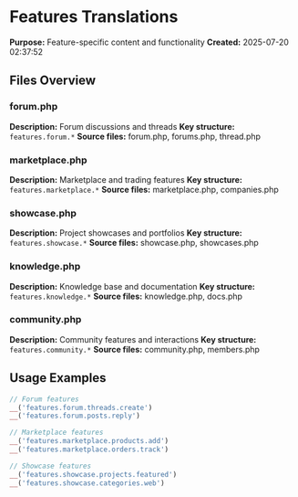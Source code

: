 # Features Translations

**Purpose:** Feature-specific content and functionality
**Created:** 2025-07-20 02:37:52

## Files Overview

### forum.php
**Description:** Forum discussions and threads
**Key structure:** `features.forum.*`
**Source files:** forum.php, forums.php, thread.php

### marketplace.php
**Description:** Marketplace and trading features
**Key structure:** `features.marketplace.*`
**Source files:** marketplace.php, companies.php

### showcase.php
**Description:** Project showcases and portfolios
**Key structure:** `features.showcase.*`
**Source files:** showcase.php, showcases.php

### knowledge.php
**Description:** Knowledge base and documentation
**Key structure:** `features.knowledge.*`
**Source files:** knowledge.php, docs.php

### community.php
**Description:** Community features and interactions
**Key structure:** `features.community.*`
**Source files:** community.php, members.php

## Usage Examples

```php
// Forum features
__('features.forum.threads.create')
__('features.forum.posts.reply')

// Marketplace features
__('features.marketplace.products.add')
__('features.marketplace.orders.track')

// Showcase features
__('features.showcase.projects.featured')
__('features.showcase.categories.web')
```
